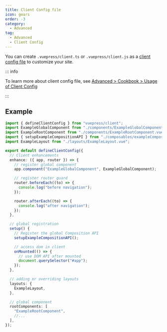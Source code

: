 ```yaml
---
title: Client Config file
icon: gears
order: -3
category:
  - Advanced
tag:
  - Advanced
  - Client Config
---
```


You can create `.vuepress/client.ts` or `.vuepress/client.js` as a [client config file](../../cookbook/vuepress/config.md#client-config-file) to customize your site.

<!-- more -->

::: info

To learn more about client config file, see [Advanced > Cookbook > Usage of Client Config](https://vuejs.press/advanced/cookbook/usage-of-client-config.html)

:::

## Example

```ts title=".vuepress/client.ts"
import { defineClientConfig } from "vuepress/client";
import ExampleGlobalComponent from "./components/ExampleGlobalComponent.vue";
import ExampleRootComponent from "./components/ExampleRootComponent.vue";
import { setupExampleCompositionAPI } from "./composables/exampleCompositionAPI";
import ExampleLayout from "./layouts/ExampleLayout.vue";

export default defineClientConfig({
  // Client enhancements
  enhance: ({ app, router }) => {
    // register global component
    app.component("ExampleGlobalComponent", ExampleGlobalComponent);

    // register router guard
    router.beforeEach((to) => {
      console.log("before navigation");
    });

    router.afterEach((to) => {
      console.log("after navigation");
    });
  },

  // global registration
  setup() {
    // Register the global Composition API
    setupExampleCompositionAPI();

    // access dom in client
    onMounted(() => {
      // use DOM API after mounted
      document.querySelector("#app");
    });
  },

  // adding or overriding layouts
  layouts: {
    ExampleLayout,
  },

  // global component
  rootComponents: [
    "ExampleRootComponent",
    //...
  ],
});
```
